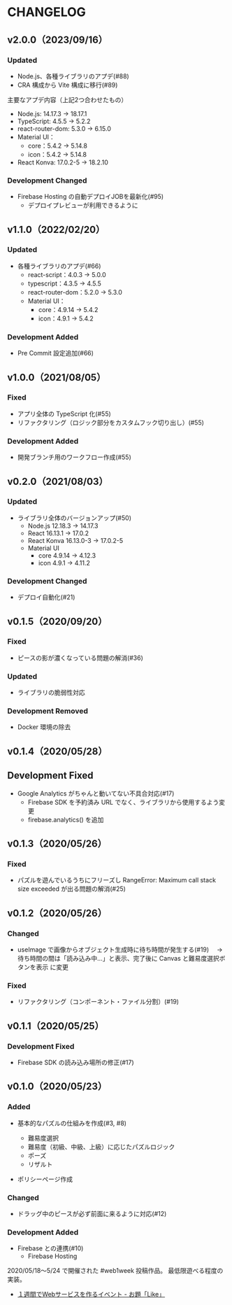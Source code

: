 # CHANGELOG

## v2.0.0（2023/09/16）
### Updated
- Node.js、各種ライブラリのアプデ(#88)
- CRA 構成から Vite 構成に移行(#89)

主要なアプデ内容（上記2つ合わせたもの）
- Node.js: 14.17.3 -> 18.17.1
- TypeScript: 4.5.5 -> 5.2.2
- react-router-dom: 5.3.0 -> 6.15.0
- Material UI：
  - core：5.4.2 -> 5.14.8
  - icon：5.4.2 -> 5.14.8
- React Konva: 17.0.2-5 -> 18.2.10

### Development Changed
- Firebase Hosting の自動デプロイJOBを最新化(#95)
  - デプロイプレビューが利用できるように

## v1.1.0（2022/02/20）
### Updated
- 各種ライブラリのアプデ(#66)
  - react-script：4.0.3 → 5.0.0
  - typescript：4.3.5 → 4.5.5
  - react-router-dom：5.2.0 → 5.3.0
  - Material UI：
    - core：4.9.14 → 5.4.2
    - icon：4.9.1 → 5.4.2

### Development Added
- Pre Commit 設定追加(#66)

## v1.0.0（2021/08/05）
### Fixed
- アプリ全体の TypeScript 化(#55)
- リファクタリング（ロジック部分をカスタムフック切り出し）(#55)

### Development Added
- 開発ブランチ用のワークフロー作成(#55)

## v0.2.0（2021/08/03）
### Updated
- ライブラリ全体のバージョンアップ(#50)
  - Node.js 12.18.3 → 14.17.3
  - React 16.13.1 → 17.0.2
  - React Konva 16.13.0-3 → 17.0.2-5
  - Material UI
    - core 4.9.14 → 4.12.3
    - icon 4.9.1 → 4.11.2

### Development Changed
- デプロイ自動化(#21)

## v0.1.5（2020/09/20）
### Fixed
- ピースの影が濃くなっている問題の解消(#36)

### Updated
- ライブラリの脆弱性対応

### Development Removed
- Docker 環境の除去

## v0.1.4（2020/05/28）
## Development Fixed
- Google Analytics がちゃんと動いてない不具合対応(#17)
  - Firebase SDK を予約済み URL でなく、ライブラリから使用するよう変更
  - firebase.analytics() を追加

## v0.1.3（2020/05/26）
### Fixed
- パズルを遊んでいるうちにフリーズし RangeError: Maximum call stack size exceeded が出る問題の解消(#25)

## v0.1.2（2020/05/26）
### Changed
- useImage で画像からオブジェクト生成時に待ち時間が発生する(#19)
　→ 待ち時間の間は「読み込み中...」と表示、完了後に Canvas と難易度選択ボタンを表示 に変更

### Fixed
- リファクタリング（コンポーネント・ファイル分割）(#19)

## v0.1.1（2020/05/25）
### Development Fixed
- Firebase SDK の読み込み場所の修正(#17)

## v0.1.0（2020/05/23）
### Added
- 基本的なパズルの仕組みを作成(#3, #8)
  - 難易度選択
  - 難易度（初級、中級、上級）に応じたパズルロジック
  - ポーズ
  - リザルト

- ポリシーページ作成

### Changed
- ドラッグ中のピースが必ず前面に来るように対応(#12)

### Development Added
- Firebase との連携(#10)
  - Firebase Hosting

2020/05/18～5/24 で開催された #web1week 投稿作品。
最低限遊べる程度の実装。
- [１週間でWebサービスを作るイベント - お題「Like」](https://crieit.net/boards/web1week-202005)
